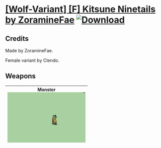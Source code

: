 # [\[Wolf-Variant\] \[F\] Kitsune Ninetails by ZoramineFae](./) [![Download](https://img.shields.io/badge/Download-Click%20Here!-red)](https://minhaskamal.github.io/DownGit/#/home?url=https://github.com/Klokinator/FE-Repo/tree/main/Battle%20Animations%2FMonsters%20-%20Basic%20Types%2F%5BWolf-Variant%5D%20%5BF%5D%20Kitsune%20Ninetails%20by%20ZoramineFae)
## Credits

Made by ZoramineFae.

Female variant by Clendo.

## Weapons

| <b>Monster</b><br/><img alt="Monster animation" src="./8.%20Monster/Monster.gif"/> |
| :---: |
